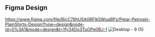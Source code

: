 ## Figma Design

https://www.figma.com/file/BjcC78hU5A0RFIk5WuqBPz/Petar-Petroski-PlainShirts-Design?type=design&node-id=0%3A1&mode=design&t=1fy34Do3TuOPe0BJ-1
![Desktop - 9 (5)](https://github.com/PetarPetroski/is218_final_project/assets/45236464/289d71b9-55cc-4a11-b2db-f204f36a0fcd)
